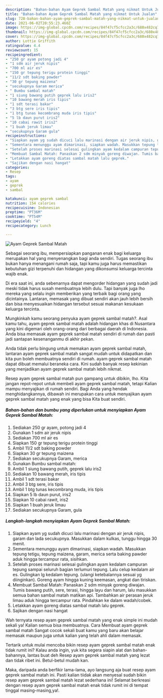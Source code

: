 ```yaml
---
description: "Bahan-bahan Ayam Geprek Sambal Matah yang nikmat Untuk Jualan"
title: "Bahan-bahan Ayam Geprek Sambal Matah yang nikmat Untuk Jualan"
slug: 728-bahan-bahan-ayam-geprek-sambal-matah-yang-nikmat-untuk-jualan
date: 2021-06-02T20:55:23.460Z
image: https://img-global.cpcdn.com/recipes/84f47cf5cfcc2a3c/680x482cq70/ayam-geprek-sambal-matah-foto-resep-utama.jpg
thumbnail: https://img-global.cpcdn.com/recipes/84f47cf5cfcc2a3c/680x482cq70/ayam-geprek-sambal-matah-foto-resep-utama.jpg
cover: https://img-global.cpcdn.com/recipes/84f47cf5cfcc2a3c/680x482cq70/ayam-geprek-sambal-matah-foto-resep-utama.jpg
author: Lottie Griffith
ratingvalue: 4.4
reviewcount: 15
recipeingredient:
- "250 gr ayam potong jadi 4"
- "1 sdm air jeruk nipis"
- "700 ml air es"
- "150 gr tepung terigu protein tinggi"
- "11/2 sdt baking powder"
- "30 gr tepung maizena"
- "secukupnya Garam merica"
- " Bumbu sambal matah"
- "1 siung bawang putih geprek lalu iris2"
- "10 bawang merah iris tipis"
- "1 sdt terasi bakar"
- "3 btg sere iris tipis"
- "1 btg tunas kecombrang muda iris tipis"
- "5 lb daun purut iris2"
- "10 cabai rawit iris2"
- "1 buah jeruk limau"
- "secukupnya Garam gula"
recipeinstructions:
- "Siapkan ayam yg sudah dicuci lalu marinasi dengan air jeruk nipis, garam dan lada secukupnya. Masukkan dalam kulkas, tunggu hingga 30 menit."
- "Sementara menunggu ayam dimarinasi, siapkan wadah. Masukkan tepung tetigu, tepung maizena, garam, merica serta baking pawder aduk hingga tercampur rata, sisihkan."
- "Setelah proses marinasi selesai gulingkan ayam kedalam campuran tepung sampai seluruh bagian terlumuri tepung. Lalu celup kedalam air es. Gulingkan lg kedalam tepung. (ulangi ketebalannya sesuai yg diinginkan). Goreng ayam hingga kuning keemasan, angkat dan tiriskan."
- "Membuat Sambal Matah: Panaskan 2 sdm minyak goreng diwajan. Tumis bawang putih, sere, terasi, hingga layu dan harum, lalu masukkan semua bahan sambal matah matikan api. Tambahkan air perasan jeruk limau aduk hingga tercampur rata. Pindahkan ke dalam wadah/cobek."
- "Letakkan ayam goreng diatas sambal matah lalu geprek."
- "Sajikan dengan nasi hangat"
categories:
- Resep
tags:
- ayam
- geprek
- sambal

katakunci: ayam geprek sambal 
nutrition: 154 calories
recipecuisine: Indonesian
preptime: "PT36M"
cooktime: "PT54M"
recipeyield: "4"
recipecategory: Lunch

---
```



![Ayam Geprek Sambal Matah](https://img-global.cpcdn.com/recipes/84f47cf5cfcc2a3c/680x482cq70/ayam-geprek-sambal-matah-foto-resep-utama.jpg)

Sebagai seorang ibu, mempersiapkan panganan enak bagi keluarga merupakan hal yang menyenangkan bagi anda sendiri. Tugas seorang ibu bukan hanya menangani rumah saja, tapi kamu juga harus memastikan kebutuhan gizi terpenuhi dan hidangan yang dikonsumsi keluarga tercinta wajib enak.

Di era  saat ini, anda sebenarnya dapat mengorder hidangan yang sudah jadi meski tidak harus susah membuatnya lebih dulu. Tapi banyak juga lho mereka yang selalu ingin memberikan yang terbaik bagi orang yang dicintainya. Lantaran, memasak yang dibuat sendiri akan jauh lebih bersih dan bisa menyesuaikan hidangan tersebut sesuai makanan kesukaan keluarga tercinta. 



Mungkinkah kamu seorang penyuka ayam geprek sambal matah?. Asal kamu tahu, ayam geprek sambal matah adalah hidangan khas di Nusantara yang kini digemari oleh orang-orang dari berbagai daerah di Indonesia. Anda bisa memasak ayam geprek sambal matah sendiri di rumah dan pasti jadi santapan kesenanganmu di akhir pekan.

Anda tidak perlu bingung untuk memakan ayam geprek sambal matah, lantaran ayam geprek sambal matah sangat mudah untuk didapatkan dan kita pun boleh membuatnya sendiri di rumah. ayam geprek sambal matah dapat dibuat memalui beraneka cara. Kini sudah banyak resep kekinian yang menjadikan ayam geprek sambal matah lebih nikmat.

Resep ayam geprek sambal matah pun gampang untuk dibikin, lho. Kita jangan repot-repot untuk membeli ayam geprek sambal matah, tetapi Kalian mampu menyajikan di rumah sendiri. Bagi Anda yang hendak menghidangkannya, dibawah ini merupakan cara untuk menyajikan ayam geprek sambal matah yang enak yang bisa Kita buat sendiri.

<!--inarticleads1-->

##### Bahan-bahan dan bumbu yang diperlukan untuk menyiapkan Ayam Geprek Sambal Matah:

1. Sediakan 250 gr ayam, potong jadi 4
1. Gunakan 1 sdm air jeruk nipis
1. Sediakan 700 ml air es
1. Siapkan 150 gr tepung terigu protein tinggi
1. Ambil 11/2 sdt baking powder
1. Siapkan 30 gr tepung maizena
1. Sediakan secukupnya Garam, merica
1. Gunakan  Bumbu sambal matah:
1. Ambil 1 siung bawang putih, geprek lalu iris2
1. Sediakan 10 bawang merah, iris tipis
1. Ambil 1 sdt terasi bakar
1. Ambil 3 btg sere, iris tipis
1. Ambil 1 btg tunas kecombrang muda, iris tipis
1. Siapkan 5 lb daun purut, iris2
1. Siapkan 10 cabai rawit, iris2
1. Siapkan 1 buah jeruk limau
1. Sediakan secukupnya Garam, gula




<!--inarticleads2-->

##### Langkah-langkah menyiapkan Ayam Geprek Sambal Matah:

1. Siapkan ayam yg sudah dicuci lalu marinasi dengan air jeruk nipis, garam dan lada secukupnya. Masukkan dalam kulkas, tunggu hingga 30 menit.
1. Sementara menunggu ayam dimarinasi, siapkan wadah. Masukkan tepung tetigu, tepung maizena, garam, merica serta baking pawder aduk hingga tercampur rata, sisihkan.
1. Setelah proses marinasi selesai gulingkan ayam kedalam campuran tepung sampai seluruh bagian terlumuri tepung. Lalu celup kedalam air es. Gulingkan lg kedalam tepung. (ulangi ketebalannya sesuai yg diinginkan). Goreng ayam hingga kuning keemasan, angkat dan tiriskan.
1. Membuat Sambal Matah: Panaskan 2 sdm minyak goreng diwajan. Tumis bawang putih, sere, terasi, hingga layu dan harum, lalu masukkan semua bahan sambal matah matikan api. Tambahkan air perasan jeruk limau aduk hingga tercampur rata. Pindahkan ke dalam wadah/cobek.
1. Letakkan ayam goreng diatas sambal matah lalu geprek.
1. Sajikan dengan nasi hangat




Wah ternyata resep ayam geprek sambal matah yang enak simple ini mudah sekali ya! Kalian semua bisa membuatnya. Cara Membuat ayam geprek sambal matah Sangat cocok sekali buat kamu yang baru akan belajar memasak maupun juga untuk kalian yang telah ahli dalam memasak.

Tertarik untuk mulai mencoba bikin resep ayam geprek sambal matah enak tidak rumit ini? Kalau anda ingin, yuk kita segera siapin alat dan bahan-bahannya, lantas buat deh Resep ayam geprek sambal matah yang lezat dan tidak ribet ini. Betul-betul mudah kan. 

Maka, daripada anda berfikir lama-lama, ayo langsung aja buat resep ayam geprek sambal matah ini. Pasti kalian tiidak akan menyesal sudah bikin resep ayam geprek sambal matah lezat sederhana ini! Selamat berkreasi dengan resep ayam geprek sambal matah enak tidak rumit ini di tempat tinggal masing-masing,ya!.

